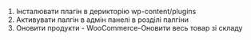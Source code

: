 1. Інсталювати плагін в дерикторію wp-content/plugins
2. Активувати палгін в адмін панелі в розділі палгіни
3. Оновити продукти - WooCommerce-Оновити весь товар зі складу 